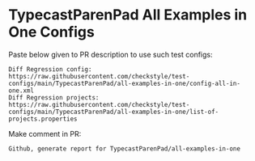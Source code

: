 # TypecastParenPad All Examples in One Configs
Paste below given to PR description to use such test configs:
```
Diff Regression config: https://raw.githubusercontent.com/checkstyle/test-configs/main/TypecastParenPad/all-examples-in-one/config-all-in-one.xml
Diff Regression projects: https://raw.githubusercontent.com/checkstyle/test-configs/main/TypecastParenPad/all-examples-in-one/list-of-projects.properties
```
Make comment in PR:
```
Github, generate report for TypecastParenPad/all-examples-in-one
```
